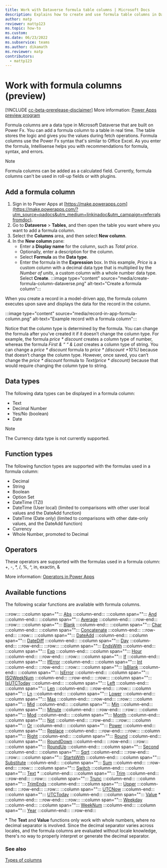 ```yaml
---
title: Work with Dataverse formula table columns | Microsoft Docs
description: Explains how to create and use formula table columns in Dataverse.
author: matp
reviewer: mattp123
ms.topic: how-to
ms.custom: 
ms.date: 06/23/2022
ms.subservice: teams
ms.author: dikamath
ms.reviewer: matp
contributors:
  - mattp123
---
```

# Work with formula columns (preview)

[!INCLUDE [cc-beta-prerelease-disclaimer](../includes/cc-beta-prerelease-disclaimer.md)] More information: [Power Apps preview program](/power-platform/admin/preview-environments)

Formula columns are a data type in Microsoft Dataverse that are built on Power Fx. You can add a formula column to a table in real time. The table stores the logic and gives you the values during fetch operations. Formula columns use the Power Fx syntax that's similar to Office Excel. As you enter the formula, Intellisense helps you with recommendations for formula, syntax, and errors.

> [!NOTE]
> Formula columns can be added as a calculated field. Currently, formula columns can't be used in roll-up fields or with plugins.

## Add a formula column

1. Sign in to Power Apps at [https://make.powerapps.com](https://make.powerapps.com/?utm_source=padocs&utm_medium=linkinadoc&utm_campaign=referralsfromdoc).
1. Go to **Dataverse** > **Tables**, and then open the table you want where you want to add a formula column.
1. Select the **Columns** area, and then select **New column**.
1. In the **New column** pane:
   - Enter a **Display name** for the column, such as *Total price*.
   - Optionally, enter a description for the column.
   - Select **Formula** as the **Data type**.
   - Enter the formula in the **Expression** box. In this example, *Price* is a custom column with a decimal data type that is multiplied by the *Number of units*, a custom column with a whole number data type.  Select **Create**.
   :::image type="content" source="media/create-formula-column-dataverse.png" alt-text="Create a formula column":::

When you create a record in a model-driven app, the formula column executes upon save and displays the data for the record in the column.

:::image type="content" source="media/record-in-app-formula-column.png" alt-text="Example record with a formula column":::

Notice that the column type is determined by the formula. You can change the formula after you’ve created it if it doesn’t change the column type. For example, the formula *price * discount* creates a column type of number, whereas the formula *First & “ “ & Last* creates a column type of string. You can change a *price * discount* formula to  *price * (discount +10%)* because that doesn’t change the column type. However, once saved, you can’t change the *price * discount* formula to  *Text(price * discount)* because that would require changing the column type to string.

## Data types

The following data types can be displayed in a formula column:

- Text
- Decimal Number
- Yes/No (boolean)
- Date

> [!NOTE]
> The Currency data type is not currently supported.

## Function types

The following function types are supported with the formulas used in a formula column:

- Decimal
- String
- Boolean
- Option Set
- DateTime (TZI)
- DateTime (User local) (limited to comparisons with other user local values and the DateAdd function)
- DateTime (Date only) (limited to comparisons with other date-only values, and the DateAdd function)
- Currency
- Whole Number, promoted to Decimal

## Operators

These operators are supported with the formulas used in a formula column: <br>
+, -, \*, /, %, ^, in, exactin, &

More information: [Operators in Power Apps](../maker/canvas-apps/functions/operators.md)

## Available functions 

The following scalar functions are available with formula columns.

:::row:::
   :::column span="":::
      [Abs](../maker/canvas-apps/functions/function-numericals.md)
   :::column-end:::
   :::column span="":::
      [And](../maker/canvas-apps/functions/function-logicals.md)
   :::column-end:::
   :::column span="":::
      [Average](../maker/canvas-apps/functions/function-aggregates.md)
   :::column-end:::
:::row-end:::
:::row:::
   :::column span="":::
      [Blank](../maker/canvas-apps/functions/function-isblank-isempty.md)
   :::column-end:::
   :::column span="":::
      [Char](../maker/canvas-apps/functions/function-char.md)
   :::column-end:::
   :::column span="":::
      [Concatenate](../maker/canvas-apps/functions/function-concatenate.md)
   :::column-end:::
:::row-end:::
:::row:::
   :::column span="":::
      [DateAdd](../maker/canvas-apps/functions/function-dateadd-datediff.md)
   :::column-end:::
   :::column span="":::
      [DateDiff](../maker/canvas-apps/functions/function-dateadd-datediff.md)
   :::column-end:::
   :::column span="":::
      [Day](../maker/canvas-apps/functions/function-datetime-parts.md)
   :::column-end:::
:::row-end:::
:::row:::
   :::column span="":::
      [EndsWith](../maker/canvas-apps/functions/function-startswith.md)
   :::column-end:::
   :::column span="":::
      [Exp](../maker/canvas-apps/functions/function-numericals.md)
   :::column-end:::
   :::column span="":::
      [Hour](../maker/canvas-apps/functions/function-datetime-parts.md)
   :::column-end:::
:::row-end:::
:::row:::
   :::column span="":::
      [If](../maker/canvas-apps/functions/function-if.md)
   :::column-end:::
   :::column span="":::
      [IfError](../maker/canvas-apps/functions/function-iferror.md)
   :::column-end:::
   :::column span="":::
      [Int](../maker/canvas-apps/functions/function-round.md)
   :::column-end:::
:::row-end:::
:::row:::
   :::column span="":::
      [IsBlank](../maker/canvas-apps/functions/function-isblank-isempty.md)
   :::column-end:::
   :::column span="":::
      [IsError](../maker/canvas-apps/functions/function-iferror.md)
   :::column-end:::
   :::column span="":::
      [ISOWeekNum](../maker/canvas-apps/functions/function-weeknum.md)
   :::column-end:::
:::row-end:::
:::row:::
   :::column span="":::
      [IsUTCToday](../maker/canvas-apps/functions/function-now-today-istoday.md)
   :::column-end:::
   :::column span="":::
      [Left](../maker/canvas-apps/functions/function-left-mid-right.md)
   :::column-end:::
   :::column span="":::
      [Len](../maker/canvas-apps/functions/function-len.md)
   :::column-end:::
:::row-end:::
:::row:::
   :::column span="":::
      [Ln](../maker/canvas-apps/functions/function-numericals.md)
   :::column-end:::
   :::column span="":::
      [Lower](../maker/canvas-apps/functions/function-lower-upper-proper.md)
   :::column-end:::
   :::column span="":::
      [Max](../maker/canvas-apps/functions/function-aggregates.md)
   :::column-end:::
:::row-end:::
:::row:::
   :::column span="":::
      [Mid](../maker/canvas-apps/functions/function-left-mid-right.md)
   :::column-end:::
   :::column span="":::
      [Min](../maker/canvas-apps/functions/function-aggregates.md)
   :::column-end:::
   :::column span="":::
      [Minute](../maker/canvas-apps/functions/function-datetime-parts.md)
   :::column-end:::
:::row-end:::
:::row:::
   :::column span="":::
      [Mod](../maker/canvas-apps/functions/function-mod.md)
   :::column-end:::
   :::column span="":::
      [Month](../maker/canvas-apps/functions/function-datetime-parts.md)
   :::column-end:::
   :::column span="":::
      [Not](../maker/canvas-apps/functions/function-logicals.md)
   :::column-end:::
:::row-end:::
:::row:::
   :::column span="":::
      [Or](../maker/canvas-apps/functions/function-logicals.md)
   :::column-end:::
   :::column span="":::
      [Power](../maker/canvas-apps/functions/function-numericals.md)
   :::column-end:::
   :::column span="":::
      [Replace](../maker/canvas-apps/functions/function-replace-substitute.md)
   :::column-end:::
:::row-end:::
:::row:::
   :::column span="":::
      [Right](../maker/canvas-apps/functions/function-left-mid-right.md)
   :::column-end:::
   :::column span="":::
      [Round](../maker/canvas-apps/functions/function-round.md)
   :::column-end:::
   :::column span="":::
      [RoundDown](../maker/canvas-apps/functions/function-round.md)
   :::column-end:::
:::row-end:::
:::row:::
   :::column span="":::
      [RoundUp](../maker/canvas-apps/functions/function-round.md)
   :::column-end:::
   :::column span="":::
      [Second](../maker/canvas-apps/functions/function-datetime-parts.md)
   :::column-end:::
   :::column span="":::
      [Sqrt](../maker/canvas-apps/functions/function-numericals.md)
   :::column-end:::
:::row-end:::
:::row:::
   :::column span="":::
      [StartsWith](../maker/canvas-apps/functions/function-startswith.md)
   :::column-end:::
   :::column span="":::
      [Substitute](../maker/canvas-apps/functions/function-replace-substitute.md)
   :::column-end:::
   :::column span="":::
      [Sum](../maker/canvas-apps/functions/function-aggregates.md)
   :::column-end:::
:::row-end:::
:::row:::
   :::column span="":::
      [Switch](../maker/canvas-apps/functions/function-if.md)
   :::column-end:::
   :::column span="":::
      [Text](../maker/canvas-apps/functions/function-text.md) \*
   :::column-end:::
   :::column span="":::
      [Trim](../maker/canvas-apps/functions/function-trim.md)
   :::column-end:::
:::row-end:::
:::row:::
   :::column span="":::
      [Trunc](../maker/canvas-apps/functions/function-round.md)
   :::column-end:::
   :::column span="":::
      [TrimEnds](../maker/canvas-apps/functions/function-trim.md)
   :::column-end:::
   :::column span="":::
      [Upper](../maker/canvas-apps/functions/function-lower-upper-proper.md)
   :::column-end:::
:::row-end:::
:::row:::
   :::column span="":::
      [UTCNow](../maker/canvas-apps/functions/function-now-today-istoday.md)
   :::column-end:::
   :::column span="":::
      [UTCToday](../maker/canvas-apps/functions/function-now-today-istoday.md)
   :::column-end:::
   :::column span="":::
      [Value](../maker/canvas-apps/functions/function-value.md) \*
   :::column-end:::
:::row-end:::
:::row:::
   :::column span="":::
      [Weekday](../maker/canvas-apps/functions/function-datetime-parts.md)
   :::column-end:::
   :::column span="":::
      [WeekNum](../maker/canvas-apps/functions/function-weeknum.md)
   :::column-end:::
   :::column span="":::
      [Year](../maker/canvas-apps/functions/function-datetime-parts.md)
   :::column-end:::
:::row-end:::

\* The **Text** and **Value** functions only work with whole numbers, where no decimal separator is involved. Since the decimal separator varies across locales, and the formula columns are evaluated without locale knowledge, there's no way to properly interpret or generate the decimal separator.

### See also

[Types of columns](types-of-fields.md)